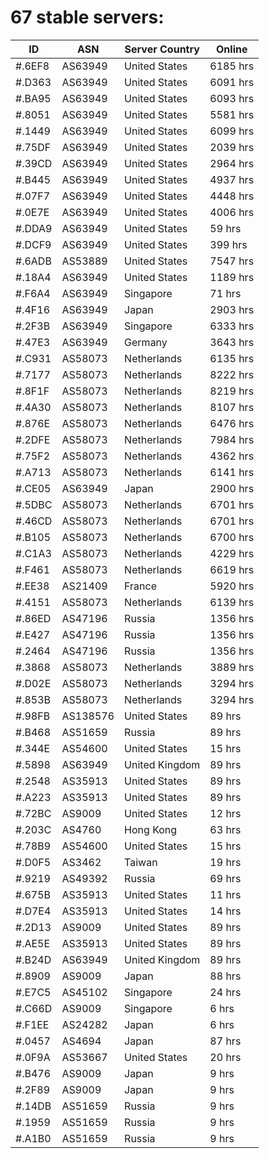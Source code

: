 # 67 stable servers:

| ID | ASN | Server Country | Online |
| ------ | ------ | ------ | ------ |
| #.6EF8 | AS63949 | United States | 6185 hrs |
| #.D363 | AS63949 | United States | 6091 hrs |
| #.BA95 | AS63949 | United States | 6093 hrs |
| #.8051 | AS63949 | United States | 5581 hrs |
| #.1449 | AS63949 | United States | 6099 hrs |
| #.75DF | AS63949 | United States | 2039 hrs |
| #.39CD | AS63949 | United States | 2964 hrs |
| #.B445 | AS63949 | United States | 4937 hrs |
| #.07F7 | AS63949 | United States | 4448 hrs |
| #.0E7E | AS63949 | United States | 4006 hrs |
| #.DDA9 | AS63949 | United States | 59 hrs |
| #.DCF9 | AS63949 | United States | 399 hrs |
| #.6ADB | AS53889 | United States | 7547 hrs |
| #.18A4 | AS63949 | United States | 1189 hrs |
| #.F6A4 | AS63949 | Singapore | 71 hrs |
| #.4F16 | AS63949 | Japan | 2903 hrs |
| #.2F3B | AS63949 | Singapore | 6333 hrs |
| #.47E3 | AS63949 | Germany | 3643 hrs |
| #.C931 | AS58073 | Netherlands | 6135 hrs |
| #.7177 | AS58073 | Netherlands | 8222 hrs |
| #.8F1F | AS58073 | Netherlands | 8219 hrs |
| #.4A30 | AS58073 | Netherlands | 8107 hrs |
| #.876E | AS58073 | Netherlands | 6476 hrs |
| #.2DFE | AS58073 | Netherlands | 7984 hrs |
| #.75F2 | AS58073 | Netherlands | 4362 hrs |
| #.A713 | AS58073 | Netherlands | 6141 hrs |
| #.CE05 | AS63949 | Japan | 2900 hrs |
| #.5DBC | AS58073 | Netherlands | 6701 hrs |
| #.46CD | AS58073 | Netherlands | 6701 hrs |
| #.B105 | AS58073 | Netherlands | 6700 hrs |
| #.C1A3 | AS58073 | Netherlands | 4229 hrs |
| #.F461 | AS58073 | Netherlands | 6619 hrs |
| #.EE38 | AS21409 | France | 5920 hrs |
| #.4151 | AS58073 | Netherlands | 6139 hrs |
| #.86ED | AS47196 | Russia | 1356 hrs |
| #.E427 | AS47196 | Russia | 1356 hrs |
| #.2464 | AS47196 | Russia | 1356 hrs |
| #.3868 | AS58073 | Netherlands | 3889 hrs |
| #.D02E | AS58073 | Netherlands | 3294 hrs |
| #.853B | AS58073 | Netherlands | 3294 hrs |
| #.98FB | AS138576 | United States | 89 hrs |
| #.B468 | AS51659 | Russia | 89 hrs |
| #.344E | AS54600 | United States | 15 hrs |
| #.5898 | AS63949 | United Kingdom | 89 hrs |
| #.2548 | AS35913 | United States | 89 hrs |
| #.A223 | AS35913 | United States | 89 hrs |
| #.72BC | AS9009 | United States | 12 hrs |
| #.203C | AS4760 | Hong Kong | 63 hrs |
| #.78B9 | AS54600 | United States | 15 hrs |
| #.D0F5 | AS3462 | Taiwan | 19 hrs |
| #.9219 | AS49392 | Russia | 69 hrs |
| #.675B | AS35913 | United States | 11 hrs |
| #.D7E4 | AS35913 | United States | 14 hrs |
| #.2D13 | AS9009 | United States | 89 hrs |
| #.AE5E | AS35913 | United States | 89 hrs |
| #.B24D | AS63949 | United Kingdom | 89 hrs |
| #.8909 | AS9009 | Japan | 88 hrs |
| #.E7C5 | AS45102 | Singapore | 24 hrs |
| #.C66D | AS9009 | Singapore | 6 hrs |
| #.F1EE | AS24282 | Japan | 6 hrs |
| #.0457 | AS4694 | Japan | 87 hrs |
| #.0F9A | AS53667 | United States | 20 hrs |
| #.B476 | AS9009 | Japan | 9 hrs |
| #.2F89 | AS9009 | Japan | 9 hrs |
| #.14DB | AS51659 | Russia | 9 hrs |
| #.1959 | AS51659 | Russia | 9 hrs |
| #.A1B0 | AS51659 | Russia | 9 hrs |

